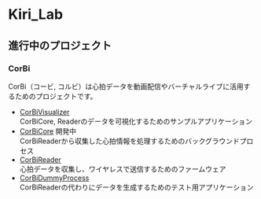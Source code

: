 # Kiri_Lab

## 進行中のプロジェクト
### CorBi
CorBi（コービ, コルビ）は心拍データを動画配信やバーチャルライブに活用するためのプロジェクトです。  

- [CorBiVisualizer](https://github.com/kiri-lab/CorBiVisualizer)  
  CorBiCore, Readerのデータを可視化するためのサンプルアプリケーション  
- [CorBiCore]() 開発中  
  CorBiReaderから収集した心拍情報を処理するためのバックグラウンドプロセス  
- [CorBiReader](https://github.com/kiri-lab/CorBiReader)  
  心拍データを収集し、ワイヤレスで送信するためのファームウェア 
- [CorBiDummyProcess](https://github.com/kiri-lab/CorBidummyProcess)  
  CorBiReaderの代わりにデータを生成するためのテスト用アプリケーション
